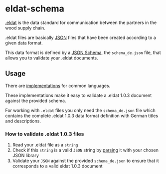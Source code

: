 # eldat-schema
[.eldat](https://eldatstandard.de/) is the data standard for communication between the partners in the wood supply chain. 

.eldat files are basically [JSON](https://www.json.org/json-de.html) files that have been created according to a given data format.

This data format is defined by a [JSON Schema](https://json-schema.org), the `schema_de.json` file, that allows you to validate your .eldat documents.

## Usage
There are [implementations](https://json-schema.org/implementations.html) for common languages.

These implementations make it easy to validate a .eldat 1.0.3 document against the provided schema.

For working with `.eldat` files you only need the `schema_de.json` file which contains the complete .eldat 1.0.3 data format definition with German titles and descriptions.

### How to validate .eldat 1.0.3 files
1. Read your .eldat file as a `string`
2. Check if this `string` is a valid `JSON` string by [parsing](https://www.json.org/json-de.html) it with your chosen JSON library
3. Validate your `JSON` against the provided `schema_de.json` to ensure that it corresponds to a valid eldat 1.0.3 document

